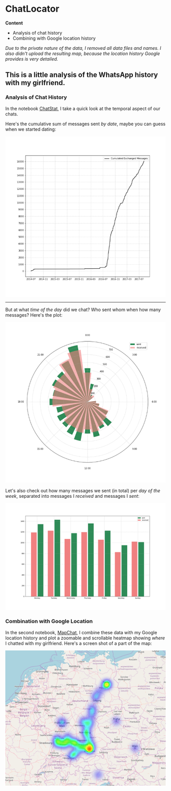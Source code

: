 # ChatLocator

**Content**

- Analysis of chat history
- Combining with Google location history

*Due to the private nature of the data, I removed all data files and names. I also didn't upload the resulting map, because the location history Google provides is very detailed.*


## This is a little analysis of the WhatsApp history with my girlfriend.

### Analysis of Chat History
In the notebook [ChatStat](ChatStat.ipynb), I take a quick look at the temporal aspect of our chats. 

Here's the cumulative sum of messages sent *by date*, maybe you can guess when we started dating:

![Cumulative Sum of Messages](SumOfMessages.png)

---------

But at what *time of the day* did we chat? Who sent whom when how many messages? Here's the plot:

![Messages by Time](ClockPlot.png)

Let's also check out how many messages we sent (in total) per *day of the week*, separated into messages I *received* and messages I *sent*:

![Messages by Day](DailyPlot.png)

### Combination with Google Location
In the second notebook, [MapChat](MapChat.ipynb), I combine these data with my Google location history and plot a zoomable and scrollable heatmap showing *where* I chatted with my girlfriend. Here's a screen shot of a part of the map:

![Screen Shot of the Heatmap-Map](SampleScreenshot.png)

